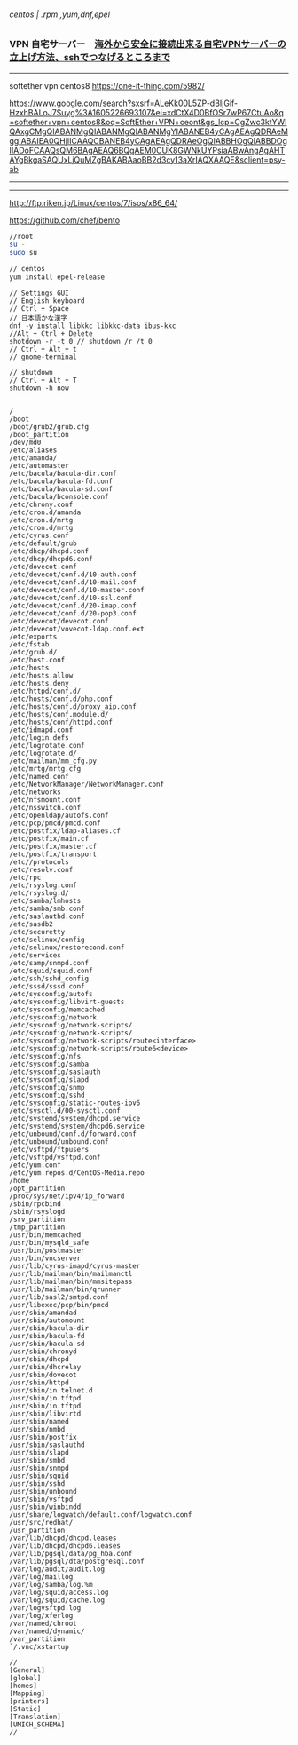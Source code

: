 ###### centos | .rpm ,yum,dnf,epel
### VPN 自宅サーバー　[海外から安全に接続出来る自宅VPNサーバーの立上げ方法、sshでつなげるところまで](https://github.com/takagotch/VPN/blob/master/README.md)
---
softether vpn centos8
https://one-it-thing.com/5982/

https://www.google.com/search?sxsrf=ALeKk00L5ZP-dBIjGif-HzxhBALoJ7Suyg%3A1605226693107&ei=xdCtX4D0BfOSr7wP67CtuAo&q=softether+vpn+centos8&oq=SoftEther+VPN+ceont&gs_lcp=CgZwc3ktYWIQAxgCMgQIABANMgQIABANMgQIABANMgYIABANEB4yCAgAEAgQDRAeMggIABAIEA0QHjIICAAQCBANEB4yCAgAEAgQDRAeOgQIABBHOgQIABBDOgIIADoFCAAQsQM6BAgAEAQ6BQgAEM0CUK8GWNkUYPsiaABwAngAgAHTAYgBkgaSAQUxLjQuMZgBAKABAaoBB2d3cy13aXrIAQXAAQE&sclient=psy-ab

---
---


http://ftp.riken.jp/Linux/centos/7/isos/x86_64/

https://github.com/chef/bento

```sh
//root
su - 
sudo su

// centos
yum install epel-release

```


```
// Settings GUI
// English keyboard
// Ctrl + Space
// 日本語かな漢字
dnf -y install libkkc libkkc-data ibus-kkc
//Alt + Ctrl + Delete
shotdown -r -t 0 // shutdown /r /t 0
// Ctrl + Alt + t
// gnome-terminal

// shutdown
// Ctrl + Alt + T
shutdown -h now


```

```
/
/boot
/boot/grub2/grub.cfg
/boot_partition
/dev/md0
/etc/aliases
/etc/amanda/
/etc/automaster
/etc/bacula/bacula-dir.conf
/etc/bacula/bacula-fd.conf
/etc/bacula/bacula-sd.conf
/etc/bacula/bconsole.conf
/etc/chrony.conf
/etc/cron.d/amanda
/etc/cron.d/mrtg
/etc/cron.d/mrtg
/etc/cyrus.conf
/etc/default/grub
/etc/dhcp/dhcpd.conf
/etc/dhcp/dhcpd6.conf
/etc/dovecot.conf
/etc/devecot/conf.d/10-auth.conf
/etc/devecot/conf.d/10-mail.conf
/etc/devecot/conf.d/10-master.conf
/etc/devecot/conf.d/10-ssl.conf
/etc/devecot/conf.d/20-imap.conf
/etc/devecot/conf.d/20-pop3.conf
/etc/devecot/devecot.conf
/etc/devecot/vovecot-ldap.conf.ext
/etc/exports
/etc/fstab
/etc/grub.d/
/etc/host.conf
/etc/hosts
/etc/hosts.allow
/etc/hosts.deny
/etc/httpd/conf.d/
/etc/hosts/conf.d/php.conf
/etc/hosts/conf.d/proxy_aip.conf
/etc/hosts/conf.module.d/
/etc/hosts/conf/httpd.conf
/etc/idmapd.conf
/etc/login.defs
/etc/logrotate.conf
/etc/logrotate.d/
/etc/mailman/mm_cfg.py
/etc/mrtg/mrtg.cfg
/etc/named.conf
/etc/NetworkManager/NetworkManager.conf
/etc/networks
/etc/nfsmount.conf
/etc/nsswitch.conf
/etc/openldap/autofs.conf
/etc/pcp/pmcd/pmcd.conf
/etc/postfix/ldap-aliases.cf
/etc/postfix/main.cf
/etc/postfix/master.cf
/etc/postfix/transport
/etc//protocols
/etc/resolv.conf
/etc/rpc
/etc/rsyslog.conf
/etc/rsyslog.d/
/etc/samba/lmhosts
/etc/samba/smb.conf
/etc/saslauthd.conf
/etc/sasdb2
/etc/securetty
/etc/selinux/config
/etc/selinux/restorecond.conf
/etc/services
/etc/samp/snmpd.conf
/etc/squid/squid.conf
/etc/ssh/sshd_config
/etc/sssd/sssd.conf
/etc/sysconfig/autofs
/etc/sysconfig/libvirt-guests
/etc/sysconfig/memcached
/etc/sysconfig/network
/etc/sysconfig/network-scripts/
/etc/sysconfig/network-scripts/
/etc/sysconfig/network-scripts/route<interface>
/etc/sysconfig/network-scripts/route6<device>
/etc/sysconfig/nfs
/etc/sysconfig/samba
/etc/sysconfig/saslauth
/etc/sysconfig/slapd
/etc/sysconfig/snmp
/etc/sysconfig/sshd
/etc/sysconfig/static-routes-ipv6
/etc/sysctl.d/00-sysctl.conf
/etc/systemd/system/dhcpd.service
/etc/systemd/system/dhcpd6.service
/etc/unbound/conf.d/forward.conf
/etc/unbound/unbound.conf
/etc/vsftpd/ftpusers
/etc/vsftpd/vsftpd.conf
/etc/yum.conf
/etc/yum.repos.d/CentOS-Media.repo
/home
/opt_partition
/proc/sys/net/ipv4/ip_forward
/sbin/rpcbind
/sbin/rsyslogd
/srv_partition
/tmp_partition
/usr/bin/memcached
/usr/bin/mysqld_safe
/usr/bin/postmaster
/usr/bin/vncserver
/usr/lib/cyrus-imapd/cyrus-master
/usr/lib/mailman/bin/mailmanctl
/usr/lib/mailman/bin/mmsitepass
/usr/lib/mailman/bin/qrunner
/usr/lib/sasl2/smtpd.conf
/usr/libexec/pcp/bin/pmcd
/usr/sbin/amandad
/usr/sbin/automount
/usr/sbin/bacula-dir
/usr/sbin/bacula-fd
/usr/sbin/bacula-sd
/usr/sbin/chronyd
/usr/sbin/dhcpd
/usr/sbin/dhcrelay
/usr/sbin/dovecot
/usr/sbin/httpd
/usr/sbin/in.telnet.d
/usr/sbin/in.tftpd
/usr/sbin/in.tftpd
/usr/sbin/libvirtd
/usr/sbin/named
/usr/sbin/nmbd
/usr/sbin/postfix
/usr/sbin/saslauthd
/usr/sbin/slapd
/usr/sbin/smbd
/usr/sbin/snmpd
/usr/sbin/squid
/usr/sbin/sshd
/usr/sbin/unbound
/usr/sbin/vsftpd
/usr/sbin/winbindd
/usr/share/logwatch/default.conf/logwatch.conf
/usr/src/redhat/
/usr_partition
/var/lib/dhcpd/dhcpd.leases
/var/lib/dhcpd/dhcpd6.leases
/var/lib/pgsql/data/pg_hba.conf
/var/lib/pgsql/dta/postgresql.conf
/var/log/audit/audit.log
/var/log/maillog
/var/log/samba/log.%m
/var/log/squid/access.log
/var/log/squid/cache.log
/var/logvsftpd.log
/var/log/xferlog
/var/named/chroot
/var/named/dynamic/
/var_partition
`/.vnc/xstartup

//
[General]
[global]
[homes]
[Mapping]
[printers]
[Static]
[Translation]
[UMICH_SCHEMA]
//
```

```

```


```

```

